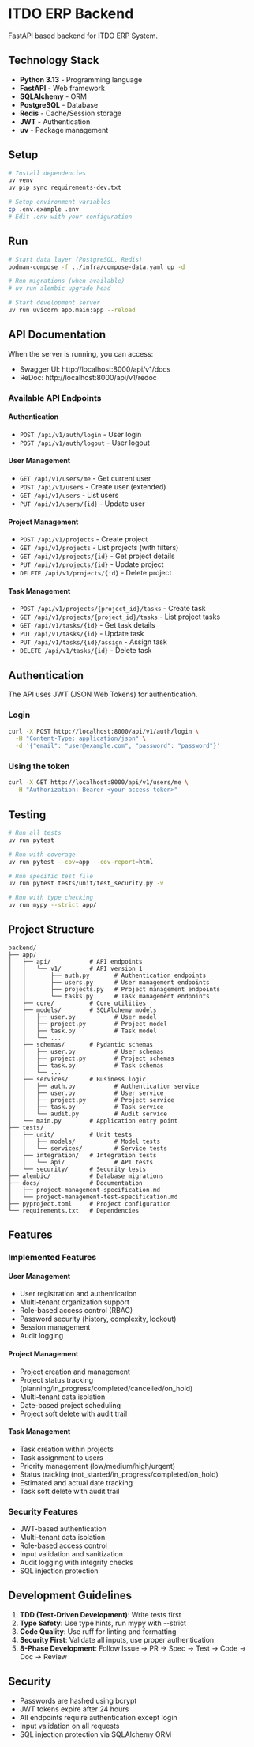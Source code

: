 # ITDO ERP Backend

FastAPI based backend for ITDO ERP System.

## Technology Stack

- **Python 3.13** - Programming language
- **FastAPI** - Web framework
- **SQLAlchemy** - ORM
- **PostgreSQL** - Database
- **Redis** - Cache/Session storage
- **JWT** - Authentication
- **uv** - Package management

## Setup

```bash
# Install dependencies
uv venv
uv pip sync requirements-dev.txt

# Setup environment variables
cp .env.example .env
# Edit .env with your configuration
```

## Run

```bash
# Start data layer (PostgreSQL, Redis)
podman-compose -f ../infra/compose-data.yaml up -d

# Run migrations (when available)
# uv run alembic upgrade head

# Start development server
uv run uvicorn app.main:app --reload
```

## API Documentation

When the server is running, you can access:
- Swagger UI: http://localhost:8000/api/v1/docs
- ReDoc: http://localhost:8000/api/v1/redoc

### Available API Endpoints

#### Authentication
- `POST /api/v1/auth/login` - User login
- `POST /api/v1/auth/logout` - User logout

#### User Management
- `GET /api/v1/users/me` - Get current user
- `POST /api/v1/users` - Create user (extended)
- `GET /api/v1/users` - List users
- `PUT /api/v1/users/{id}` - Update user

#### Project Management
- `POST /api/v1/projects` - Create project
- `GET /api/v1/projects` - List projects (with filters)
- `GET /api/v1/projects/{id}` - Get project details
- `PUT /api/v1/projects/{id}` - Update project
- `DELETE /api/v1/projects/{id}` - Delete project

#### Task Management
- `POST /api/v1/projects/{project_id}/tasks` - Create task
- `GET /api/v1/projects/{project_id}/tasks` - List project tasks
- `GET /api/v1/tasks/{id}` - Get task details
- `PUT /api/v1/tasks/{id}` - Update task
- `PUT /api/v1/tasks/{id}/assign` - Assign task
- `DELETE /api/v1/tasks/{id}` - Delete task

## Authentication

The API uses JWT (JSON Web Tokens) for authentication.

### Login
```bash
curl -X POST http://localhost:8000/api/v1/auth/login \
  -H "Content-Type: application/json" \
  -d '{"email": "user@example.com", "password": "password"}'
```

### Using the token
```bash
curl -X GET http://localhost:8000/api/v1/users/me \
  -H "Authorization: Bearer <your-access-token>"
```

## Testing

```bash
# Run all tests
uv run pytest

# Run with coverage
uv run pytest --cov=app --cov-report=html

# Run specific test file
uv run pytest tests/unit/test_security.py -v

# Run with type checking
uv run mypy --strict app/
```

## Project Structure

```
backend/
├── app/
│   ├── api/           # API endpoints
│   │   └── v1/        # API version 1
│   │       ├── auth.py       # Authentication endpoints
│   │       ├── users.py      # User management endpoints
│   │       ├── projects.py   # Project management endpoints
│   │       └── tasks.py      # Task management endpoints
│   ├── core/          # Core utilities
│   ├── models/        # SQLAlchemy models
│   │   ├── user.py           # User model
│   │   ├── project.py        # Project model
│   │   ├── task.py           # Task model
│   │   └── ...
│   ├── schemas/       # Pydantic schemas
│   │   ├── user.py           # User schemas
│   │   ├── project.py        # Project schemas
│   │   ├── task.py           # Task schemas
│   │   └── ...
│   ├── services/      # Business logic
│   │   ├── auth.py           # Authentication service
│   │   ├── user.py           # User service
│   │   ├── project.py        # Project service
│   │   ├── task.py           # Task service
│   │   └── audit.py          # Audit service
│   └── main.py        # Application entry point
├── tests/
│   ├── unit/          # Unit tests
│   │   ├── models/           # Model tests
│   │   └── services/         # Service tests
│   ├── integration/   # Integration tests
│   │   └── api/              # API tests
│   └── security/      # Security tests
├── alembic/           # Database migrations
├── docs/              # Documentation
│   ├── project-management-specification.md
│   └── project-management-test-specification.md
├── pyproject.toml     # Project configuration
└── requirements.txt   # Dependencies
```

## Features

### Implemented Features

#### User Management
- User registration and authentication
- Multi-tenant organization support
- Role-based access control (RBAC)
- Password security (history, complexity, lockout)
- Session management
- Audit logging

#### Project Management
- Project creation and management
- Project status tracking (planning/in_progress/completed/cancelled/on_hold)
- Multi-tenant data isolation
- Date-based project scheduling
- Project soft delete with audit trail

#### Task Management
- Task creation within projects
- Task assignment to users
- Priority management (low/medium/high/urgent)
- Status tracking (not_started/in_progress/completed/on_hold)
- Estimated and actual date tracking
- Task soft delete with audit trail

### Security Features
- JWT-based authentication
- Multi-tenant data isolation
- Role-based access control
- Input validation and sanitization
- Audit logging with integrity checks
- SQL injection protection

## Development Guidelines

1. **TDD (Test-Driven Development)**: Write tests first
2. **Type Safety**: Use type hints, run mypy with --strict
3. **Code Quality**: Use ruff for linting and formatting
4. **Security First**: Validate all inputs, use proper authentication
5. **8-Phase Development**: Follow Issue → PR → Spec → Test → Code → Doc → Review

## Security

- Passwords are hashed using bcrypt
- JWT tokens expire after 24 hours
- All endpoints require authentication except login
- Input validation on all requests
- SQL injection protection via SQLAlchemy ORM